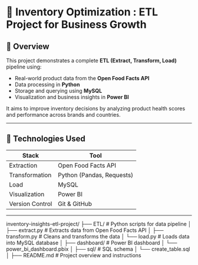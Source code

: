 # 🧠 Inventory Optimization : ETL Project for Business Growth

## 🚀 Overview
This project demonstrates a complete **ETL (Extract, Transform, Load)** pipeline using:
- Real-world product data from the **Open Food Facts API**
- Data processing in **Python**
- Storage and querying using **MySQL**
- Visualization and business insights in **Power BI**

It aims to improve inventory decisions by analyzing product health scores and performance across brands and countries.

---

## 🔧 Technologies Used

| Stack          | Tool                          |
|----------------|-------------------------------|
| Extraction     | Open Food Facts API           |
| Transformation | Python (Pandas, Requests)     |
| Load           | MySQL                         |
| Visualization  | Power BI                      |
| Version Control| Git & GitHub                  |

---

inventory-insights-etl-project/
├── ETL/                        # Python scripts for data pipeline
│   ├── extract.py              # Extracts data from Open Food Facts API
│   ├── transform.py            # Cleans and transforms the data
│   └── load.py                 # Loads data into MySQL database
│
├── dashboard/                  # Power BI dashboard
│   └── power_bi_dashboard.pbix
│
├── sql/                        # SQL schema
│   └── create_table.sql
│
├── README.md                   # Project overview and instructions
